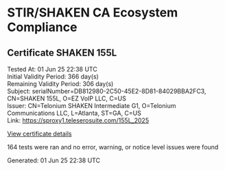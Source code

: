 # STIR/SHAKEN CA Ecosystem Compliance

## Certificate SHAKEN 155L

Tested At: 01 Jun 25 22:38 UTC\
Initial Validity Period: 366 day(s)\
Remaining Validity Period: 306 day(s)\
Subject: serialNumber=DB812980-2C50-45E2-8D81-84029BBA2FC3, CN=SHAKEN 155L, O=EZ VoIP LLC, C=US\
Issuer: CN=Telonium SHAKEN Intermediate G1, O=Telonium Communications LLC, L=Atlanta, ST=GA, C=US\
Link: https://sproxy1.teleserosuite.com/155L_2025

[View certificate details](https://x509.io/?cert=MIIDIjCCAsegAwIBAgIRANggefTQPIdtj6lX47dg5WEwCgYIKoZIzj0EAwIwfDELMAkGA1UEBhMCVVMxCzAJBgNVBAgMAkdBMRAwDgYDVQQHDAdBdGxhbnRhMSQwIgYDVQQKDBtUZWxvbml1bSBDb21tdW5pY2F0aW9ucyBMTEMxKDAmBgNVBAMMH1RlbG9uaXVtIFNIQUtFTiBJbnRlcm1lZGlhdGUgRzEwHhcNMjUwNDAzMTQwNjU0WhcNMjYwNDAzMTQwNzU0WjBoMQswCQYDVQQGEwJVUzEUMBIGA1UEChMLRVogVm9JUCBMTEMxFDASBgNVBAMTC1NIQUtFTiAxNTVMMS0wKwYDVQQFEyREQjgxMjk4MC0yQzUwLTQ1RTItOEQ4MS04NDAyOUJCQTJGQzMwWTATBgcqhkjOPQIBBggqhkjOPQMBBwNCAAThfUjLCB08qT3EY%2FtrW29RPP3Qv9EQEPOPrIT9W9mBsgzNymgTKcbc99ryQj4eIXiwtIpuvgRJvf5uAsypc3R6o4IBPDCCATgwDgYDVR0PAQH%2FBAQDAgeAMAwGA1UdEwEB%2FwQCMAAwHQYDVR0OBBYEFMcCLquVAfY%2BqZjIu1PAGHBOQhC5MB8GA1UdIwQYMBaAFKoku%2F8UdUB5LYdv6A1Bd8q7zYiwMBcGA1UdIAQQMA4wDAYKYIZIAYb%2FCQEBBDCBpgYDVR0fBIGeMIGbMIGYoDqgOIY2aHR0cHM6Ly9hdXRoZW50aWNhdGUtYXBpLmljb25lY3Rpdi5jb20vZG93bmxvYWQvdjEvY3JsolqkWDBWMRQwEgYDVQQHEwtCcmlkZ2V3YXRlcjELMAkGA1UECBMCTkoxEzARBgNVBAMTClNUSS1QQSBDUkwxCzAJBgNVBAYTAlVTMQ8wDQYDVQQKEwZTVEktUEEwFgYIKwYBBQUHARoECjAIoAYWBDE1NUwwCgYIKoZIzj0EAwIDSQAwRgIhAPgVH2D4kEFuFnWB8e%2BFevtQUcA6b7RVIv8DDWqxwfjMAiEAxFHISjq6wzkRED5lEoapDomi3jT91RNEDyXKPBNHGu4%3D)

164 tests were ran and no error, warning, or notice level issues were found


Generated: 01 Jun 25 22:38 UTC